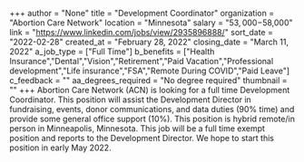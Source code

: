 +++
author = "None"
title = "Development Coordinator"
organization = "Abortion Care Network"
location = "Minnesota"
salary = "$53,000-$58,000"
link = "https://www.linkedin.com/jobs/view/2935896888/"
sort_date = "2022-02-28"
created_at = "February 28, 2022"
closing_date = "March 11, 2022"
a_job_type = ["Full Time"]
b_benefits = ["Health Insurance","Dental","Vision","Retirement","Paid Vacation","Professional development","Life insurance","FSA","Remote During COVID","Paid Leave"]
c_feedback = ""
aa_degrees_required = "No degree required"
thumbnail = ""
+++
Abortion Care Network (ACN) is looking for a full time Development Coordinator. This position will assist the Development Director in fundraising, events, donor communications, and data duties (90% time) and provide some general office support (10%). This position is hybrid remote/in person in Minneapolis, Minnesota. This job will be a full time exempt position and reports to the Development Director. We hope to start this position in early May 2022.